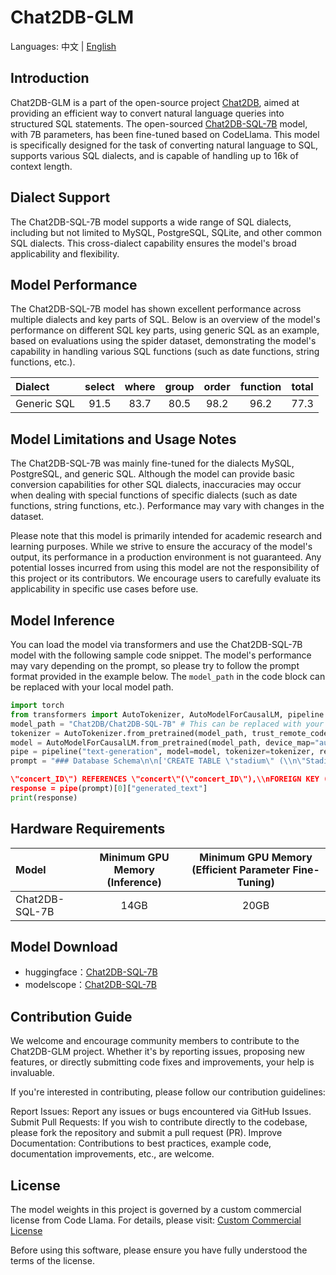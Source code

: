# Chat2DB-GLM

Languages: 中文 | [English](README.md)

## Introduction

Chat2DB-GLM is a part of the open-source project [Chat2DB](https://github.com/chat2db/Chat2DB/), aimed at providing an efficient way to convert natural language queries into structured SQL statements. The open-sourced [Chat2DB-SQL-7B](https://huggingface.co/Chat2DB/Chat2DB-SQL-7B) model, with 7B parameters, has been fine-tuned based on CodeLlama. This model is specifically designed for the task of converting natural language to SQL, supports various SQL dialects, and is capable of handling up to 16k of context length.

## Dialect Support

The Chat2DB-SQL-7B model supports a wide range of SQL dialects, including but not limited to MySQL, PostgreSQL, SQLite, and other common SQL dialects. This cross-dialect capability ensures the model's broad applicability and flexibility.

## Model Performance

The Chat2DB-SQL-7B model has shown excellent performance across multiple dialects and key parts of SQL. Below is an overview of the model's performance on different SQL key parts, using generic SQL as an example, based on evaluations using the spider dataset, demonstrating the model's capability in handling various SQL functions (such as date functions, string functions, etc.).

| Dialect      | select | where | group | order | function | total |
|:-------------|:------:|:-----:|:-----:|:-----:|:--------:|:-----:|
| Generic SQL  | 91.5   | 83.7  | 80.5  | 98.2  | 96.2     | 77.3  |

## Model Limitations and Usage Notes

The Chat2DB-SQL-7B was mainly fine-tuned for the dialects MySQL, PostgreSQL, and generic SQL. Although the model can provide basic conversion capabilities for other SQL dialects, inaccuracies may occur when dealing with special functions of specific dialects (such as date functions, string functions, etc.). Performance may vary with changes in the dataset.

Please note that this model is primarily intended for academic research and learning purposes. While we strive to ensure the accuracy of the model's output, its performance in a production environment is not guaranteed. Any potential losses incurred from using this model are not the responsibility of this project or its contributors. We encourage users to carefully evaluate its applicability in specific use cases before use.

## Model Inference

You can load the model via transformers and use the Chat2DB-SQL-7B model with the following sample code snippet. The model's performance may vary depending on the prompt, so please try to follow the prompt format provided in the example below. The `model_path` in the code block can be replaced with your local model path.

```python
import torch
from transformers import AutoTokenizer, AutoModelForCausalLM, pipeline
model_path = "Chat2DB/Chat2DB-SQL-7B" # This can be replaced with your local model path
tokenizer = AutoTokenizer.from_pretrained(model_path, trust_remote_code=True)
model = AutoModelForCausalLM.from_pretrained(model_path, device_map="auto", trust_remote_code=True, torch_dtype=torch.float16, use_cache=True)
pipe = pipeline("text-generation", model=model, tokenizer=tokenizer, return_full_text=False, max_new_tokens=100)
prompt = "### Database Schema\n\n['CREATE TABLE \"stadium\" (\\n\"Stadium_ID\" int,\\n\"Location\" text,\\n\"Name\" text,\\n\"Capacity\" int,\\n\"Highest\" int,\\n\"Lowest\" int,\\n\"Average\" int,\\nPRIMARY KEY (\"Stadium_ID\")\\n);', 'CREATE TABLE \"singer\" (\\n\"Singer_ID\" int,\\n\"Name\" text,\\n\"Country\" text,\\n\"Song_Name\" text,\\n\"Song_release_year\" text,\\n\"Age\" int,\\n\"Is_male\" bool,\\nPRIMARY KEY (\"Singer_ID\")\\n);', 'CREATE TABLE \"concert\" (\\n\"concert_ID\" int,\\n\"concert_Name\" text,\\n\"Theme\" text,\\n\"Stadium_ID\" text,\\n\"Year\" text,\\nPRIMARY KEY (\"concert_ID\"),\\nFOREIGN KEY (\"Stadium_ID\") REFERENCES \"stadium\"(\"Stadium_ID\")\\n);', 'CREATE TABLE \"singer_in_concert\" (\\n\"concert_ID\" int,\\n\"Singer_ID\" text,\\nPRIMARY KEY (\"concert_ID\",\"Singer_ID\"),\\nFOREIGN KEY (

\"concert_ID\") REFERENCES \"concert\"(\"concert_ID\"),\\nFOREIGN KEY (\"Singer_ID\") REFERENCES \"singer\"(\"Singer_ID\")\\n);']\n\n\n### Task \n\nBased on the provided database schema information, How many singers do we have?[SQL]\n"
response = pipe(prompt)[0]["generated_text"]
print(response)
```

## Hardware Requirements

| Model           | Minimum GPU Memory (Inference) | Minimum GPU Memory (Efficient Parameter Fine-Tuning) |
|:----------------|:-------------------------------:|:----------------------------------------------------:|
| Chat2DB-SQL-7B  |             14GB               |                         20GB                         |

## Model Download
- huggingface：[Chat2DB-SQL-7B](https://huggingface.co/Chat2DB/Chat2DB-SQL-7B)
- modelscope：[Chat2DB-SQL-7B](https://modelscope.cn/models/Chat2DB/Chat2DB-SQL-7B/summary)

## Contribution Guide
We welcome and encourage community members to contribute to the Chat2DB-GLM project. Whether it's by reporting issues, proposing new features, or directly submitting code fixes and improvements, your help is invaluable.

If you're interested in contributing, please follow our contribution guidelines:

Report Issues: Report any issues or bugs encountered via GitHub Issues.
Submit Pull Requests: If you wish to contribute directly to the codebase, please fork the repository and submit a pull request (PR).
Improve Documentation: Contributions to best practices, example code, documentation improvements, etc., are welcome.


## License
The model weights in this project is governed by a custom commercial license from Code Llama. For details, please visit: [Custom Commercial License](https://llama.meta.com/llama-downloads/)

Before using this software, please ensure you have fully understood the terms of the license.

